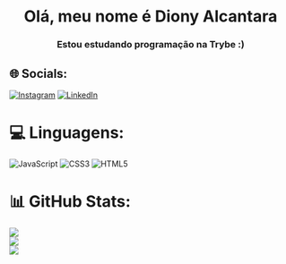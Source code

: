 <h1 align="center">Olá, meu nome é Diony Alcantara</h1>
<h3 align="center">Estou estudando programação na Trybe :)</h3>


## 🌐 Socials:
[![Instagram](https://img.shields.io/badge/Instagram-%23E4405F.svg?logo=Instagram&logoColor=white)](https://instagram.com/diony_alcantara) [![LinkedIn](https://img.shields.io/badge/LinkedIn-%230077B5.svg?logo=linkedin&logoColor=white)](https://linkedin.com/in/dionyalcantara) 

# 💻 Linguagens:
![JavaScript](https://img.shields.io/badge/javascript-%23323330.svg?style=for-the-badge&logo=javascript&logoColor=%23F7DF1E) ![CSS3](https://img.shields.io/badge/css3-%231572B6.svg?style=for-the-badge&logo=css3&logoColor=white) ![HTML5](https://img.shields.io/badge/html5-%23E34F26.svg?style=for-the-badge&logo=html5&logoColor=white)
# 📊 GitHub Stats:
![](https://github-readme-stats.vercel.app/api?username=dionyalcantara&theme=radical&hide_border=false&include_all_commits=true&count_private=false)<br/>
![](https://github-readme-streak-stats.herokuapp.com/?user=dionyalcantara&theme=radical&hide_border=false)<br/>
![](https://github-readme-stats.vercel.app/api/top-langs/?username=dionyalcantara&theme=radical&hide_border=false&include_all_commits=true&count_private=false&layout=compact)

<!-- Proudly created with GPRM ( https://gprm.itsvg.in ) -->
